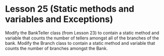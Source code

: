 # Lesson 25 (Static methods and variables and Exceptions)

Modify the BankTeller class (from Lesson 23) to contain a static method and variable that counts the number of tellers amongst all of the branches of the bank. Modify the Branch class to contain a static method and variable that counts the number of branches amongst the Bank.
